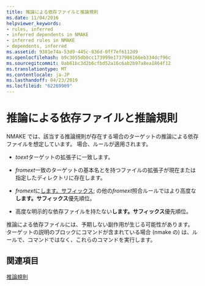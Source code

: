```yaml
---
title: 推論による依存ファイルと推論規則
ms.date: 11/04/2016
helpviewer_keywords:
- rules, inferred
- inferred dependents in NMAKE
- inferred rules in NMAKE
- dependents, inferred
ms.assetid: 9381e74a-53d9-445c-836d-0ff7ef6112d9
ms.openlocfilehash: b9c3055db0cc173999e1737986166eb334dcf96c
ms.sourcegitcommit: 0ab61bc3d2b6cfbd52a16c6ab2b97a8ea1864f12
ms.translationtype: MT
ms.contentlocale: ja-JP
ms.lasthandoff: 04/23/2019
ms.locfileid: "62269909"
---
```

# <a name="inferred-dependents-and-rules"></a>推論による依存ファイルと推論規則

NMAKE では、該当する推論規則が存在する場合のターゲットの推論による依存ファイルを想定しています。 場合、ルールが適用されます。

- *toext*ターゲットの拡張子に一致します。

- *fromext*一致のターゲットの基本名とを持つファイルの拡張子が現在または指定したディレクトリに存在します。

- *fromext*に[します。サフィックス](dot-directives.md); の他の*fromext*照合ルールではより高度な**します。サフィックス**優先順位。

- 高度な明示的な依存ファイルを持たない**します。サフィックス**優先順位。

推論による依存ファイルには、予期しない副作用が生じる可能性があります。 ターゲットの説明のブロックにコマンドが含まれている場合 (nmake の) は、ルールで、コマンドではなく、これらのコマンドを実行します。

## <a name="see-also"></a>関連項目

[推論規則](inference-rules.md)
